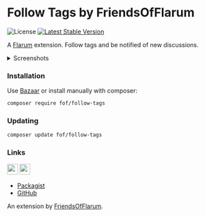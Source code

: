 # Follow Tags by FriendsOfFlarum

![License](https://img.shields.io/badge/license-MIT-blue.svg) [![Latest Stable Version](https://img.shields.io/packagist/v/fof/follow-tags.svg)](https://packagist.org/packages/fof/follow-tags)

A [Flarum](http://flarum.org) extension. Follow tags and be notified of new discussions.

<details> 
  <summary>Screenshots </summary>
  
  <img src="https://i.imgur.com/lyjB8xN.png" alt="share modal" width="300" />
</details>

### Installation

Use [Bazaar](https://discuss.flarum.org/d/5151-flagrow-bazaar-the-extension-marketplace) or install manually with composer:

```sh
composer require fof/follow-tags
```

### Updating

```sh
composer update fof/follow-tags
```

### Links

[<img src="https://opencollective.com/fof/donate/button@2x.png?color=blue" height="25" />](https://opencollective.com/fof/donate)
[<img src="https://c5.patreon.com/external/logo/become_a_patron_button.png" height="25" />](https://patreon.com/datitisev)

- [Packagist](https://packagist.org/packages/fof/follow-tags)
- [GitHub](https://github.com/packages/FriendsOfFlarum/follow-tags)

An extension by [FriendsOfFlarum](https://github.com/FriendsOfFlarum).
